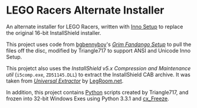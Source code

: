 LEGO Racers Alternate Installer
==============================

An alternate installer for LEGO Racers, written with [Inno Setup](http://www.jrsoftware.org/isinfo.php) 
to replace the original 16-bit InstallShield installer.

This project uses code from [bgbennyboy](https://github.com/bgbennyboy)'s [*Grim Fandango Setup*](https://github.com/bgbennyboy/Grim-Fandango-Setup-and-Launcher)
to pull the files off the disc, modified by Triangle717 to support ANSI and Unicode Inno Setup.

This projetct also uses the *InstallShield v5.x Compression and Maintenance util* (`i5comp.exe`, `ZD51145.DLL`) to extract
the InstallShield CAB archive. It was taken from [*Universal Extractor*](legroom.net/software/uniextract) by [LegRoom.net](http://legroom.net).

In addition, this project contains [Python](http://python.org) scripts created by Triangle717, 
and frozen into 32-bit Windows Exes using Python 3.3.1 and [cx_Freeze](http://cx-freeze.sourceforge.net).
